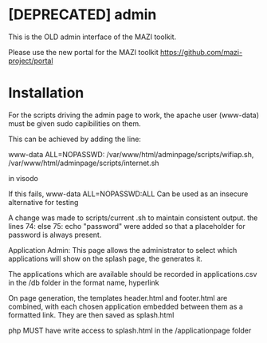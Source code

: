 # [DEPRECATED] admin
This is the OLD admin interface of the MAZI toolkit.

Please use the new portal for the MAZI toolkit https://github.com/mazi-project/portal

# Installation
For the scripts driving the admin page to work, the apache user (www-data) must be given sudo capibilities
on them.

This can be achieved by adding the line:

www-data  ALL=NOPASSWD: /var/www/html/adminpage/scripts/wifiap.sh, /var/www/html/adminpage/scripts/internet.sh

in visodo

If this fails, 
www-data  ALL=NOPASSWD:ALL
Can be used as an insecure alternative for testing

A change was made to scripts/current .sh to maintain consistent output. the lines
74: else
75: echo "password"
were added so that a placeholder for password is always present.

Application Admin:
This page allows the administrator to select which applications will show on the splash page, the generates it.

The applications which are available should be recorded in applications.csv
in the /db folder in the format name, hyperlink

On page generation, the templates header.html and footer.html are combined,
with each chosen application embedded between them as a formatted link. They are then saved as splash.html

php MUST have write access to splash.html in the /applicationpage folder
